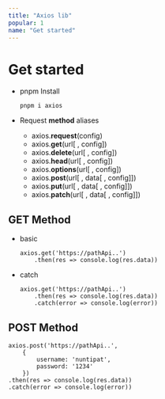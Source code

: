 ```yaml
---
title: "Axios lib"
popular: 1
name: "Get started"
---
```


# Get started

- pnpm Install

  ```
  pnpm i axios
  ```

- Request **method** aliases

  - axios.**request**(config)
  - axios.**get**(url[ , config])
  - axios.**delete**(url[ , config])
  - axios.**head**(url[ , config])
  - axios.**options**(url[ , config])
  - axios.**post**(url[ , data[ , config]])
  - axios.**put**(url[ , data[ , config]])
  - axios.**patch**(url[ , data[ , config]])

## GET Method

- basic

  ```
  axios.get('https://pathApi..')
      .then(res => console.log(res.data))
  ```

- catch

  ```
  axios.get('https://pathApi..')
      .then(res => console.log(res.data))
      .catch(error => console.log(error))
  ```

## POST Method

```
axios.post('https://pathApi..',
    {
        username: 'nuntipat',
        password: '1234'
    })
.then(res => console.log(res.data))
.catch(error => console.log(error))
```
